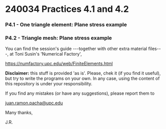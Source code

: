 # 240034 Practices 4.1 and 4.2

### P4.1 - One triangle element: Plane stress example
### P4.2 - Triangle mesh: Plane stress example 

You can find the session's guide ---together with other extra material files---,
at Toni Susin's 'Numerical Factory', 

https://numfactory.upc.edu/web/FiniteElements.html

**Disclaimer:** this stuff is provided 'as is'. Please, chek it (if you 
find it useful), but try to write the programs on your own. In any case, 
using the content of this repository is under your responsibility.

If you find any mistakes (or have any suggestions), please report them to 

juan.ramon.pacha@upc.edu 

Many thanks,

J.R.

